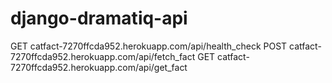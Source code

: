 # django-dramatiq-api
GET catfact-7270ffcda952.herokuapp.com/api/health_check
POST catfact-7270ffcda952.herokuapp.com/api/fetch_fact
GET catfact-7270ffcda952.herokuapp.com/api/get_fact
